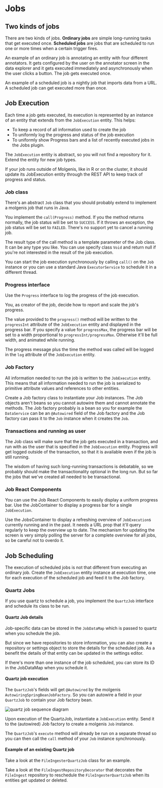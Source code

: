 # Jobs
## Two kinds of jobs

There are two kinds of jobs. **Ordinary jobs** are simple long-running tasks that
get executed once.
**Scheduled jobs** are jobs that are scheduled to run one or more times when a
certain trigger fires.

An example of an ordinary job is annotating an entity with four different annotators.
It gets configured by the user on the annotator screen in the data explorer and it gets
executed immediately and asynchronously when the user clicks a button.
The job gets executed once.

An example of a scheduled job is a nightly job that imports data from a URL.
A scheduled job can get executed more than once.

## Job Execution
Each time a job gets executed, its execution is represented by an instance of
an entity that extends from the `JobExecution` entity.
This helps:
* To keep a record of all information used to create the job
* To uniformly log the progress and status of the job execution
* To uniformly show Progress bars and a list of recently executed jobs in the Jobs plugin.

The `JobExecution` entity is abstract, so you will not find a repository for it.
Extend the entity for new job types.

If your job runs outside of Molgenis, like in R or on the cluster, it should update its JobExecution entity through the REST API to keep track of progress and status.

### Job class
There's an abstract `Job` class that you should probably extend to implement a molgenis job
that runs in Java.

You implement the `call(Progress)` method. If you the method returns normally, the job status
will be set to `SUCCESS`. If it throws an exception, the job status will be set to `FAILED`.
There's no support yet to cancel a running job.

The result type of the call method is a template parameter of the Job class.
It can be any type you like. You can use specify class `Void` and return null if you're not
interested in the result of the job execution.

You can start the job execution synchronously by calling `call()` on the `Job` instance or
you can use a standard Java `ExecutorService` to schedule it in a different thread.

### Progress interface
Use the `Progress` interface to log the progress of the job execution.

You, as creator of the job, decide how to report and scale the job's progress.

The value provided to the `progress()` method will be written to the `progressInt`
attribute of the `JobExecution` entity and displayed in the progress bar.
If you specify a value for `progressMax`, the progress bar will be set to a width
proportional to `progressInt/progressMax`. Otherwise it'll be full width, and animated
while running.

The progress message plus the time the method was called will be logged in the `log`
attribute of the `JobExecution` entity.

### Job Factory
All information needed to run the job is written to the `JobExecution` entity.
This means that all information needed to run the job is serialized to primitive
attribute values and references to other entities.

Create a Job factory class to instantiate your Job instances. The Job objects aren't beans
so you cannot autowire them and cannot annotate the methods. The Job factory probably
is a bean so you for example the `DataService` can be an `@Autowired` field of the
Job factory and the Job factory can pass it to the `Job` instance when it creates the `Job`.

### Transactions and running as user
The Job class will make sure that the job gets executed in a transaction, and run with
as the user that is specified in the `JobExecution` entity.
Progress will get logged outside of the transaction, so that it is available even if
the job is still running.

The wisdom of having such long-running transactions is debatable, so we probably should
make the transactionality optional in the long run.
But so far the jobs that we've created all needed to be transactional.

### Job React Components
You can use the Job React Components to easily display a uniform progress bar.
Use the JobContainer to display a progress bar for a single `JobExecution`.

Use the JobsContainer to display a refreshing overview of `JobExecution`s currently running
and in the past.
It needs a URL prop that it'll query regularly to keep the overview up to date.
The mechanism for updating the screen is very simply polling the server for a complete
overview for all jobs, so be careful not to overdo it.

## Job Scheduling
The execution of scheduled jobs is not that different from executing an ordinary job.
Create the `JobExecution` entity instance at execution time, one for each execution of
the scheduled job and feed it to the Job factory.

### Quartz Jobs
If you use quartz to schedule a job, you implement the `QuartzJob` interface and schedule
its class to be run.

#### Quartz Job details
Job-specific data can be stored in the `JobDataMap` which is passed to quartz when you schedule the job.

But since we have repositories to store information, you can also create a repository or settings
object to store the details for the scheduled job. As a benefit the details of that entity can
be updated in the settings editor.

If there's more than one instance of the job scheduled, you can store its ID in the JobDataMap when you schedule it.

#### Quartz job execution

The `QuartzJob`'s fields will get `@Autowired` by the molgenis `AutowiringSpringBeanJobFactory`.
So you can autowire a field in your `QuartzJob` to contain your Job factory bean.

![quartz job sequence diagram](/res/images/jobs/quartz-job.png?raw=true, "quartz job")

Upon execution of the QuartzJob, instantiate a `JobExecution` entity.
Send it to the (autowired) Job factory to create a molgenis `Job` instance.

The `QuartzJob`'s `execute` method will already be run on a separate thread so you can then
call the `call` method of your `Job` instance synchronously.

#### Example of an existing Quartz job
Take a look at the `FileIngesterQuartzJob` class for an example.

Take a look at the `FileIngestRepositoryDecorator` that decorates the `FileIngest` repository
to reschedule the `FileIngesterQuartzJob` when its entities get updated or deleted.
